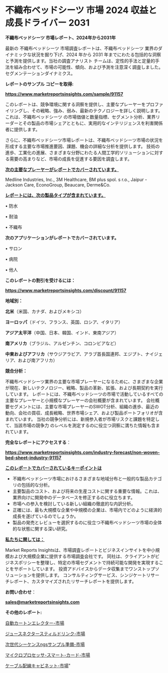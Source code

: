 # 不織布ベッドシーツ 市場 2024 収益と成長ドライバー 2031

<strong>不織布ベッドシーツ 市場レポート、2024年から2031年</strong>

最新の 不織布ベッドシーツ 市場調査レポートは、不織布ベッドシーツ 業界のダイナミックな状況を掘り下げ、2024 年から 2031 年までにわたる包括的な洞察と予測を提供します。当社の調査アナリスト チームは、定性的手法と定量的手法を組み合わせて、市場の可能性、傾向、および予測を注意深く調査しました。 セグメンテーションダイナミクス。



<strong>レポートのサンプル コピーを取得:</strong> <a href=https://www.marketreportsinsights.com/sample/91157>

<strong><u>https://www.marketreportsinsights.com/sample/91157</u></strong></a>

このレポートは、競争環境に関する洞察を提供し、主要なプレーヤーをプロファイリングし、その戦略、強み、弱み、最新のテクノロジーを詳しく説明します。 これは、不織布ベッドシーツ の市場価値と数量指標、セグメント分析、業界リーダーとその製品の市場シェアとともに、実用的なインテリジェンスを利害関係者に提供します。

さらに、不織布ベッドシーツ市場レポートは、不織布ベッドシーツ市場の状況を形成する主要な市場推進要因、課題、機会の詳細な分析を提供します。 技術の進歩、工業化の進展、さまざまな分野にわたる人間工学的ソリューションに対する需要の高まりなど、市場の成長を促進する要因を調査します。



<strong><u>次の主要なプレーヤーがレポートでカバーされています。</u></strong>

Medline Industries, Inc., 3M Healthcare, BM plus spol. s r.o., Jaipur - Jackson Care, EconoGroup, Beaucare, Derme&Co.



<strong><u><b>レポートには、次の製品タイプが含まれています。</b></u></strong>

• 防水

• 耐油

• 不織布



<strong><b>次のアプリケーションがレポートでカバーされています。</b></strong>

• サロン

• 病院

• 他人



<strong><b>このレポートの割引を受けるには：</b></strong><a href=https://www.marketreportsinsights.com/discount/91157>

<strong><u>https://www.marketreportsinsights.com/discount/91157</u></strong></a>



<strong>地域別：</strong>



<strong>北米</strong>（米国、カナダ、およびメキシコ）



<strong>ヨーロッパ</strong>（ドイツ、フランス、英国、ロシア、イタリア）



<strong>アジア太平洋</strong>（中国、日本、韓国、インド、東南アジア）



<strong>南アメリカ</strong>（ブラジル、アルゼンチン、コロンビアなど）



<strong>中東およびアフリカ</strong>（サウジアラビア、アラブ首長国連邦、エジプト、ナイジェリア、および南アフリカ）



<strong>競合分析：</strong>

不織布ベッドシーツ業界の主要な市場プレーヤーになるために、さまざまな企業が現在、新しいテクノロジー、戦略、製品の革新、拡張、および長期契約を実行しています。 レポートには、不織布ベッドシーツの市場で活動しているすべての主要なプレーヤーと小規模なプレーヤーの会社概要が含まれています。 会社概要セグメントには、主要な市場プレーヤーのSWOT分析、組織の進歩、最近の動向、会社の買収、成長戦略、世界市場シェア、および製品ポートフォリオが含まれています。 当社の競争分析には、新規参入者が市場リスクと課題を特定して、当該市場の競争力 のレベルを測定するのに役立つ洞察に満ちた情報も含まれています。



<strong>完全なレポートにアクセスする</strong>：

<a href=https://www.marketreportsinsights.com/industry-forecast/non-woven-bed-sheet-industry-91157>

<strong><u>https://www.marketreportsinsights.com/industry-forecast/non-woven-bed-sheet-industry-91157</u></strong></a>



<strong><u><b>このレポートでカバーされているキーポイントは</b></u></strong>
<ul>
  <li>不織布ベッドシーツ市場におけるさまざまな地域分布と一般的な製品カテゴリの包括的な分析。</li>
  <li>主要製品のコスト、および将来の生産コストに関する重要な情報。これは、業界向けに開発中のデータベースを修正するのに役立ちます。</li>
  <li>市場への参入を検討している新しい組織の徹底的な内訳分析。</li>
  <li>正確には、最も大規模な企業や中規模の企業は、市場内でどのように経済的成長を遂げているのでしょうか。</li>
  <li>製品の発売とレビューを選択するのに役立つ不織布ベッドシーツ市場の全体的な状態に関する深い研究。</li>
</ul>


<strong><u><b>私たちに関しては：</b></u></strong>

Market Reports Insightsは、市場調査レポートとビジネスインサイトを中小規模および大規模企業に提供する市場調査会社です。 同社は、クライアントがビジネスポリシーを整理し、特定の市場セグメントで持続可能な開発を実現することをサポートしています。 投資アドバイスからデータ収集までワンストップソリューションを提供します。 コンサルティングサービス、シンジケートリサーチレポート、カスタマイズされたリサーチレポートを提供します。



<strong><b>お問い合わせ</b></strong>：

<a href=mailto:sales@marketreportsinsights.com>

<strong><u>sales@marketreportsinsights.com</u></strong></a>



<strong>その他のレポート:</strong>

<a href=https://www.linkedin.com/pulse/自動カートンエレクター-市場-2023-推進要因と成長機会-2030-b69xf/>自動カートンエレクター-市場</a>

<a href=https://www.linkedin.com/pulse/ジュースネクタースティルドリンク-市場-2023-推進要因と成長機会-2030-pr-news-hub-zigcf/>ジュースネクタースティルドリンク-市場</a>

<a href=https://www.linkedin.com/pulse/次世代シーケンスngsサンプル準備-市場-2023-新興市場-将来の動向と市場需要-2030-f4tpf/>次世代シーケンスngsサンプル準備-市場</a>

<a href=https://www.linkedin.com/pulse/マイクロプロセッサ-スマート-カード-市場-2023-swot-分析と最新イノベーション-cfq4f/>マイクロプロセッサ-スマート-カード-市場</a>

<a href=https://www.linkedin.com/pulse/ケーブル配線キャビネット-市場-2023-最新の-cagr-および成長分析-k5x1f/>ケーブル配線キャビネット-市場</a>"
